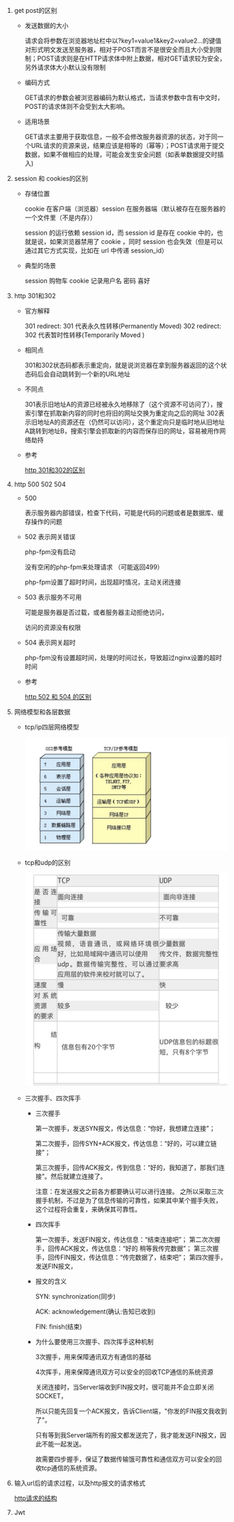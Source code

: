 1. get post的区别

   - 发送数据的大小

     请求会将参数在浏览器地址栏中以?key1=value1&key2=value2...的键值对形式明文发送至服务器，相对于POST而言不是很安全而且大小受到限制；POST请求则是在HTTP请求体中附上数据，相对GET请求较为安全，另外请求体大小默认没有限制

   - 编码方式

     GET请求的参数会被浏览器编码为默认格式，当请求参数中含有中文时，POST的请求体则不会受到太大影响。

   - 适用场景

     GET请求主要用于获取信息，一般不会修改服务器资源的状态，对于同一个URL请求的资源来说，结果应该是相等的（幂等）；POST请求用于提交数据，如果不做相应的处理，可能会发生安全问题（如表单数据提交时插入)

     

2. session  和 cookies的区别

   - 存储位置 

     cookie 在客户端（浏览器）session 在服务器端（默认被存在在服务器的一个文件里（不是内存））

     session 的运行依赖 session id，而 session id 是存在 cookie 中的，也就是说，如果浏览器禁用了 cookie ，同时 session 也会失效（但是可以通过其它方式实现，比如在 url 中传递 session_id） 

   - 典型的场景

     session 购物车    cookie   记录用户名 密码  喜好

3. http 301和302

   - 官方解释

     301 redirect: 301 代表永久性转移(Permanently Moved)
     302 redirect: 302 代表暂时性转移(Temporarily Moved )

   - 相同点

     301和302状态码都表示重定向，就是说浏览器在拿到服务器返回的这个状态码后会自动跳转到一个新的URL地址

   - 不同点

     301表示旧地址A的资源已经被永久地移除了（这个资源不可访问了），搜索引擎在抓取新内容的同时也将旧的网址交换为重定向之后的网址
     302表示旧地址A的资源还在（仍然可以访问），这个重定向只是临时地从旧地址A跳转到地址B，搜索引擎会抓取新的内容而保存旧的网址，容易被用作网络劫持

   - 参考

     [http 301和302的区别](https://www.cnblogs.com/lanqiu5ge/p/9457074.html)

     

4. http 500 502 504

   - 500 

     表示服务器内部错误，检查下代码，可能是代码的问题或者是数据库、缓存操作的问题

   - 502 表示网关错误

     php-fpm没有启动

     没有空闲的php-fpm来处理请求 （可能返回499）

     php-fpm设置了超时时间，出现超时情况，主动关闭连接

   - 503 表示服务不可用

     可能是服务器是否过载，或者服务器主动拒绝访问，

     访问的资源没有权限

   - 504 表示网关超时

     php-fpm没有设置超时间，处理的时间过长，导致超过nginx设置的超时时间

   - 参考

     [http 502 和 504 的区别](https://blog.csdn.net/qq_32792365/article/details/85233583)



5. 网络模型和各层数据

   - tcp/ip四层网络模型

     ![avatar](Public/img/net1.jpg)

   - tcp和udp的区别

     ![avatar](Public/img/net2.jpg)

   - 三次握手、四次挥手

     - 三次握手

       第一次握手，发送SYN报文，传达信息：“你好，我想建立连接”；

       第二次握手，回传SYN+ACK报文，传达信息：“好的，可以建立链接”；

       第三次握手，回传ACK报文，传到信息：“好的，我知道了，那我们连接”。然后就建立连接了。

       注意：在发送报文之前各方都要确认可以进行连接。
       之所以采取三次握手机制，不过是为了信息传输的可靠性，如果其中某个握手失败，这个过程将会重复，来确保其可靠性。

     - 四次挥手

       第一次握手，发送FIN报文，传达信息：“结束连接吧”；
       第二次次握手，回传ACK报文，传达信息：“好的 稍等我传完数据”；
       第三次握手，回传FIN报文，传达信息：“传完数据了，结束吧”；
       第四次握手，发送FIN报文，
     
     - 报文的含义
     
       SYN: synchronization(同步)
     
       ACK: acknowledgement(确认:告知已收到)
     
       FIN: finish(结束)
     
     - 为什么要使用三次握手、四次挥手这种机制
     
       3次握手，用来保障通讯双方有通信的基础
     
       4次挥手，用来保障通讯双方可以安全的回收TCP通信的系统资源
     
       关闭连接时，当Server端收到FIN报文时，很可能并不会立即关闭SOCKET，
     
       所以只能先回复一个ACK报文，告诉Client端，"你发的FIN报文我收到了"。
     
       只有等到我Server端所有的报文都发送完了，我才能发送FIN报文，因此不能一起发送。
     
       故需要四步握手，保证了数据传输饿可靠性和通信双方可以安全的回收tcp通信的系统资源。

6. 输入url后的请求过程，以及http报文的请求格式

   [http请求的结构](https://note.youdao.com/s/Cgc3xx19)
   
7. Jwt


